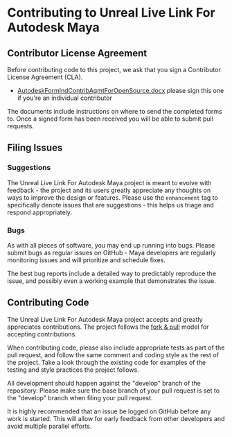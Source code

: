 # Contributing to Unreal Live Link For Autodesk Maya

## Contributor License Agreement #
Before contributing code to this project, we ask that you sign a Contributor License Agreement (CLA).

+ [AutodeskFormIndContribAgmtForOpenSource.docx](AutodeskFormIndContribAgmtForOpenSource.docx) please sign this one if you're an individual contributor

The documents include instructions on where to send the completed forms to.  Once a signed form has been received you will be able to submit pull requests.


## Filing Issues

### Suggestions

The Unreal Live Link For Autodesk Maya project is meant to evolve with feedback - the project and its users greatly appreciate any thoughts on ways to improve the design or features. Please use the `enhancement` tag to specifically denote issues that are suggestions - this helps us triage and respond appropriately.

### Bugs

As with all pieces of software, you may end up running into bugs. Please submit bugs as regular issues on GitHub - Maya developers are regularly monitoring issues and will prioritize and schedule fixes.

The best bug reports include a detailed way to predictably reproduce the issue, and possibly even a working example that demonstrates the issue.

## Contributing Code

The Unreal Live Link For Autodesk Maya project accepts and greatly appreciates contributions. The project follows the [fork & pull](https://help.github.com/articles/using-pull-requests/#fork--pull) model for accepting contributions.

When contributing code, please also include appropriate tests as part of the pull request, and follow the same comment and coding style as the rest of the project. Take a look through the existing code for examples of the testing and style practices the project follows.

All development should happen against the "develop" branch of the repository. Please make sure the base branch of your pull request is set to the "develop" branch when filing your pull request.

It is highly recommended that an issue be logged on GitHub before any work is started.  This will allow for early feedback from other developers and avoid multiple parallel efforts.
